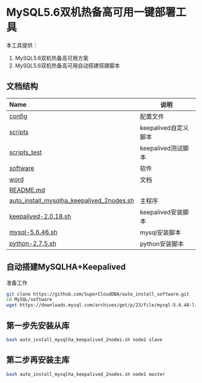 # MySQL5.6双机热备高可用一键部署工具

本工具提供：

1. MySQL5.6双机热备高可用方案
2. MySQL5.6双机热备高可用自动搭建搭建脚本

## 文档结构

| Name                                                         | 说明                 |
| :----------------------------------------------------------- | -------------------- |
| [config](auto_install_mysqlha_keepalived_2nodes/tree/master/config) | 配置文件             |
| [scripts](auto_install_mysqlha_keepalived_2nodes/tree/master/scripts) | keepalived自定义脚本 |
| [scripts_test](auto_install_mysqlha_keepalived_2nodes/tree/master/scripts_test) | keepalived测试脚本   |
| [software](auto_install_mysqlha_keepalived_2nodes/tree/master/software) | 软件                 |
| [word](auto_install_mysqlha_keepalived_2nodes/tree/master/word) | 文档                 |
| [README.md](auto_install_mysqlha_keepalived_2nodes/blob/master/README.md) |                      |
| [auto_install_mysqlha_keepalived_2nodes.sh](auto_install_mysqlha_keepalived_2nodes/blob/master/auto_install_mysqlha_keepalived_2nodes.sh) | 主程序               |
| [keepalived-2.0.18.sh](auto_install_mysqlha_keepalived_2nodes/blob/master/keepalived-2.0.18.sh) | keepalived安装脚本   |
| [mysql-5.6.46.sh](auto_install_mysqlha_keepalived_2nodes/blob/master/mysql-5.6.46.sh) | mysql安装脚本        |
| [python-2.7.5.sh](auto_install_mysqlha_keepalived_2nodes/blob/master/python-2.7.5.sh) | python安装脚本       |



## 自动搭建MySQLHA+Keepalived

准备工作

```bash
git clone https://github.com/SuperCloudDBA/auto_install_software.git
cd MySQL/software
wget https://downloads.mysql.com/archives/get/p/23/file/mysql-5.6.48-linux-glibc2.12-i686.tar.gz
```

## 第一步先安装从库

```bash
bash auto_install_mysqlha_keepalived_2nodes.sh node2 slave
```

## 第二步再安装主库

```bash
bash auto_install_mysqlha_keepalived_2nodes.sh node1 master
```

